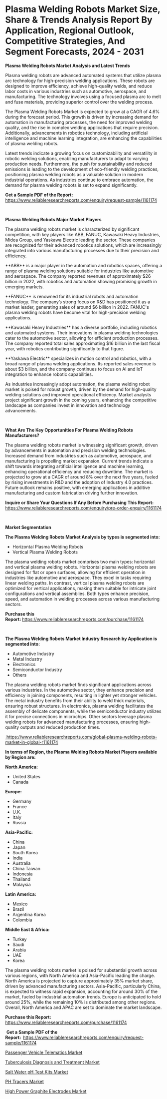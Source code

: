<p><h1>Plasma Welding Robots Market Size, Share & Trends Analysis Report By Application, Regional Outlook, Competitive Strategies, And Segment Forecasts, 2024 - 2031</h1></p><p><strong>Plasma Welding Robots Market Analysis and Latest Trends</strong></p>
<p><p>Plasma welding robots are advanced automated systems that utilize plasma arc technology for high-precision welding applications. These robots are designed to improve efficiency, achieve high-quality welds, and reduce labor costs in various industries such as automotive, aerospace, and manufacturing. The technology involves using a focused plasma arc to melt and fuse materials, providing superior control over the welding process. </p><p>The Plasma Welding Robots Market is expected to grow at a CAGR of 4.6% during the forecast period. This growth is driven by increasing demand for automation in manufacturing processes, the need for improved welding quality, and the rise in complex welding applications that require precision. Additionally, advancements in robotics technology, including artificial intelligence and machine learning integration, are enhancing the capabilities of plasma welding robots. </p><p>Latest trends indicate a growing focus on customizability and versatility in robotic welding solutions, enabling manufacturers to adapt to varying production needs. Furthermore, the push for sustainability and reduced emissions is leading to the development of eco-friendly welding practices, positioning plasma welding robots as a valuable solution in modern industrial operations. As industries continue to embrace automation, the demand for plasma welding robots is set to expand significantly.</p></p>
<p><strong>Get a Sample PDF of the Report:&nbsp;</strong> <a href="https://www.reliableresearchreports.com/enquiry/request-sample/1161174?utm_campaign=11&utm_medium=2&utm_source=Github&utm_content=ia&utm_term=05122024&utm_id=plasma-welding-robots">https://www.reliableresearchreports.com/enquiry/request-sample/1161174</a></p>
<p>&nbsp;</p>
<p><strong>Plasma Welding Robots Major Market Players</strong></p>
<p><p>The plasma welding robots market is characterized by significant competition, with key players like ABB, FANUC, Kawasaki Heavy Industries, Midea Group, and Yaskawa Electric leading the sector. These companies are recognized for their advanced robotics solutions, which are increasingly integrated into various manufacturing processes due to their precision and efficiency.</p><p>**ABB** is a major player in the automation and robotics spaces, offering a range of plasma welding solutions suitable for industries like automotive and aerospace. The company reported revenues of approximately $26 billion in 2022, with robotics and automation showing promising growth in emerging markets.</p><p>**FANUC** is renowned for its industrial robots and automation technology. The company’s strong focus on R&D has positioned it as a market leader, generating sales of around $6 billion in 2022. FANUC's plasma welding robots have become vital for high-precision welding applications.</p><p>**Kawasaki Heavy Industries** has a diverse portfolio, including robotics and automated systems. Their innovations in plasma welding technologies cater to the automotive sector, allowing for efficient production processes. The company reported total sales approximating $16 billion in the last fiscal year, with robotics contributing significantly to that figure.</p><p>**Yaskawa Electric** specializes in motion control and robotics, with a broad range of plasma welding applications. Its reported sales revenue is about $3 billion, and the company continues to focus on AI and IoT integration to enhance robotic capabilities.</p><p>As industries increasingly adopt automation, the plasma welding robot market is poised for robust growth, driven by the demand for high-quality welding solutions and improved operational efficiency. Market analysts project significant growth in the coming years, enhancing the competitive landscape as companies invest in innovation and technology advancements.</p></p>
<p>&nbsp;</p>
<p><strong>What Are The Key Opportunities For Plasma Welding Robots Manufacturers?</strong></p>
<p><p>The plasma welding robots market is witnessing significant growth, driven by advancements in automation and precision welding technologies. Increased demand from industries such as automotive, aerospace, and manufacturing is propelling market expansion. Current trends indicate a shift towards integrating artificial intelligence and machine learning, enhancing operational efficiency and reducing downtime. The market is projected to grow at a CAGR of around 8% over the next five years, fueled by rising investments in R&D and the adoption of Industry 4.0 practices. Future outlook remains positive, with emerging applications in additive manufacturing and custom fabrication driving further innovation.</p></p>
<p><strong>Inquire or Share Your Questions If Any Before Purchasing This Report:</strong> <a href="https://www.reliableresearchreports.com/enquiry/pre-order-enquiry/1161174?utm_campaign=11&utm_medium=2&utm_source=Github&utm_content=ia&utm_term=05122024&utm_id=plasma-welding-robots">https://www.reliableresearchreports.com/enquiry/pre-order-enquiry/1161174</a></p>
<p>&nbsp;</p>
<p><strong>Market Segmentation</strong></p>
<p><strong>The Plasma Welding Robots Market Analysis by types is segmented into:</strong></p>
<p><ul><li>Horizontal Plasma Welding Robots</li><li>Vertical Plasma Welding Robots</li></ul></p>
<p><p>The plasma welding robots market comprises two main types: horizontal and vertical plasma welding robots. Horizontal plasma welding robots are designed for flat or open surfaces, allowing for efficient operation in industries like automotive and aerospace. They excel in tasks requiring linear welding paths. In contrast, vertical plasma welding robots are optimized for vertical applications, making them suitable for intricate joint configurations and vertical assemblies. Both types enhance precision, speed, and automation in welding processes across various manufacturing sectors.</p></p>
<p><strong>Purchase this Report:&nbsp;</strong><a href="https://www.reliableresearchreports.com/purchase/1161174?utm_campaign=11&utm_medium=2&utm_source=Github&utm_content=ia&utm_term=05122024&utm_id=plasma-welding-robots">https://www.reliableresearchreports.com/purchase/1161174</a></p>
<p>&nbsp;</p>
<p><strong>The Plasma Welding Robots Market Industry Research by Application is segmented into:</strong></p>
<p><ul><li>Automotive Industry</li><li>Metal Industry</li><li>Electronics</li><li>Semiconductor Industry</li><li>Others</li></ul></p>
<p><p>The plasma welding robots market finds significant applications across various industries. In the automotive sector, they enhance precision and efficiency in joining components, resulting in lighter yet stronger vehicles. The metal industry benefits from their ability to weld thick materials, ensuring robust structures. In electronics, plasma welding facilitates the assembly of delicate components, while the semiconductor industry utilizes it for precise connections in microchips. Other sectors leverage plasma welding robots for advanced manufacturing processes, ensuring high-quality outputs and reduced production times.</p></p>
<p><a href="https://www.reliableresearchreports.com/global-plasma-welding-robots-market-in-global-r1161174?utm_campaign=11&utm_medium=2&utm_source=Github&utm_content=ia&utm_term=05122024&utm_id=plasma-welding-robots">&nbsp;https://www.reliableresearchreports.com/global-plasma-welding-robots-market-in-global-r1161174</a></p>
<p><strong>In terms of Region, the Plasma Welding Robots Market Players available by Region are:</strong></p>
<p>
    <p> <strong> North America: </strong>
        <ul>
            <li>United States</li>
            <li>Canada</li>
        </ul>
        </p> 
    <p> <strong> Europe: </strong>
        <ul>
            <li>Germany</li>
            <li>France</li>
            <li>U.K.</li>
            <li>Italy</li>
            <li>Russia</li>
        </ul>
        </p> 
    <p> <strong> Asia-Pacific: </strong>
        <ul>
            <li>China</li>
            <li>Japan</li>
            <li>South Korea</li>
            <li>India</li>
            <li>Australia</li>
            <li>China Taiwan</li>
            <li>Indonesia</li>
            <li>Thailand</li>
            <li>Malaysia</li>
        </ul>
        </p> 
    <p> <strong> Latin America: </strong>
        <ul>
            <li>Mexico</li>
            <li>Brazil</li>
            <li>Argentina Korea</li>
            <li>Colombia</li>
        </ul>
        </p> 
    <p> <strong> Middle East & Africa: </strong>
        <ul>
            <li>Turkey</li>
            <li>Saudi</li>
            <li>Arabia</li>
            <li>UAE</li>
            <li>Korea</li>
        </ul>
    </p>
    </p>
<p><p>The plasma welding robots market is poised for substantial growth across various regions, with North America and Asia-Pacific leading the charge. North America is projected to capture approximately 35% market share, driven by advanced manufacturing sectors. Asia-Pacific, particularly China, is expected to witness rapid expansion, accounting for around 30% of the market, fueled by industrial automation trends. Europe is anticipated to hold around 25%, while the remaining 10% is distributed among other regions. Overall, North America and APAC are set to dominate the market landscape.</p></p>
<p><strong>Purchase this Report: </strong><a href="https://www.reliableresearchreports.com/purchase/1161174?utm_campaign=11&utm_medium=2&utm_source=Github&utm_content=ia&utm_term=05122024&utm_id=plasma-welding-robots">https://www.reliableresearchreports.com/purchase/1161174</a></p>
<p>&nbsp;<strong>Get a Sample PDF of the Report:&nbsp;&nbsp;</strong><a href="https://www.reliableresearchreports.com/enquiry/request-sample/1161174?utm_campaign=11&utm_medium=2&utm_source=Github&utm_content=ia&utm_term=05122024&utm_id=plasma-welding-robots">https://www.reliableresearchreports.com/enquiry/request-sample/1161174</a></p>
<p><strong></strong></p>
<p><p><a href="https://github.com/ChiragRp1/Market-Research-Report-List-6/blob/main/passenger-vehicle-telematics-market.md?utm_campaign=11&utm_medium=2&utm_source=Github&utm_content=ia&utm_term=05122024&utm_id=plasma-welding-robots">Passenger Vehicle Telematics Market</a></p><p><a href="https://www.linkedin.com/pulse/tuberculosis-diagnosis-treatment-market-size-share-research-report-oc9tf?utm_campaign=11&utm_medium=2&utm_source=Github&utm_content=ia&utm_term=05122024&utm_id=plasma-welding-robots">Tuberculosis Diagnosis and Treatment Market</a></p><p><a href="https://issuu.com/reportprime-2/docs/salt-water-ph-test-kits-market-size-2030.pptx?utm_campaign=11&utm_medium=2&utm_source=Github&utm_content=ia&utm_term=05122024&utm_id=plasma-welding-robots">Salt Water pH Test Kits Market</a></p><p><a href="https://issuu.com/reportprime-2/docs/ph-tracers-market-size-2030.pptx?utm_campaign=11&utm_medium=2&utm_source=Github&utm_content=ia&utm_term=05122024&utm_id=plasma-welding-robots">PH Tracers Market</a></p><p><a href="https://www.linkedin.com/pulse/high-power-graphite-electrodes-market-analysis-report-competitive-dhbce?utm_campaign=11&utm_medium=2&utm_source=Github&utm_content=ia&utm_term=05122024&utm_id=plasma-welding-robots">High Power Graphite Electrodes Market</a></p></p>